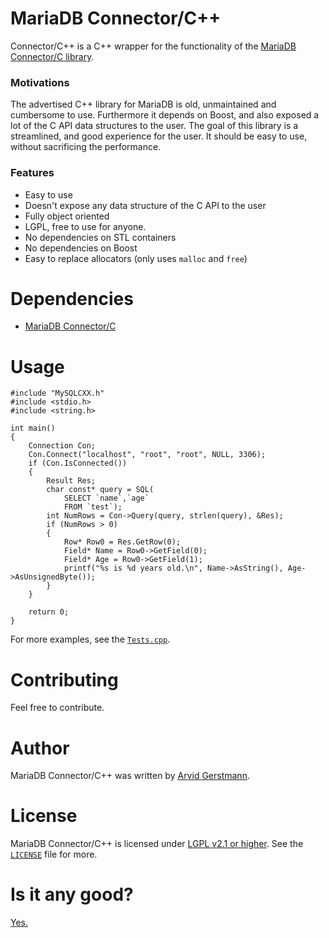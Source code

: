 # MariaDB Connector/C++

Connector/C++ is a C++ wrapper for the functionality of the [MariaDB Connector/C library](https://github.com/MariaDB/mariadb-connector-c).

### Motivations
The advertised C++ library for MariaDB is old, unmaintained and cumbersome to use. Furthermore it depends on Boost, and also exposed a lot of the C API data structures to the user.
The goal of this library is a streamlined, and good experience for the user. It should be easy to use, without sacrificing the performance.


### Features
- Easy to use
- Doesn't expose any data structure of the C API to the user
- Fully object oriented
- LGPL, free to use for anyone.
- No dependencies on STL containers
- No dependencies on Boost
- Easy to replace allocators (only uses `malloc` and `free`)

# Dependencies
- [MariaDB Connector/C](https://github.com/MariaDB/mariadb-connector-c)

# Usage
```
#include "MySQLCXX.h"
#include <stdio.h>
#include <string.h>

int main()
{
    Connection Con;
	Con.Connect("localhost", "root", "root", NULL, 3306);
	if (Con.IsConnected())
	{
	    Result Res;
	    char const* query = SQL(
		    SELECT `name`,`age`
		    FROM `test`);
        int NumRows = Con->Query(query, strlen(query), &Res);
        if (NumRows > 0)
        {
            Row* Row0 = Res.GetRow(0);
	        Field* Name = Row0->GetField(0);
	        Field* Age = Row0->GetField(1);
	        printf("%s is %d years old.\n", Name->AsString(), Age->AsUnsignedByte());
	    }
    }
    
    return 0;
}
```
For more examples, see the [`Tests.cpp`](https://github.com/Leandros/MariaDB-Connector-Cxx/blob/master/tests/Tests.cpp).

# Contributing
Feel free to contribute. 

# Author
MariaDB Connector/C++ was written by [Arvid Gerstmann](https://github.com/Leandros).

# License
MariaDB Connector/C++ is licensed under [LGPL v2.1 or higher](https://github.com/Leandros/MariaDB-Connector-Cxx/blob/master/LICENSE). See the [`LICENSE`](https://github.com/Leandros/MariaDB-Connector-Cxx/blob/master/LICENSE) file for more.

# Is it any good?
[Yes.](https://news.ycombinator.com/item?id=3067434)
